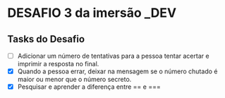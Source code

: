 # DESAFIO 3 da imersão _DEV 

## Tasks do Desafio 

- [ ] Adicionar um número de tentativas para a pessoa tentar acertar e imprimir a resposta no final. 
- [x] Quando a pessoa errar, deixar na mensagem se o número chutado é maior ou menor que o número secreto.
- [x] Pesquisar e aprender a diferença entre == e ===
